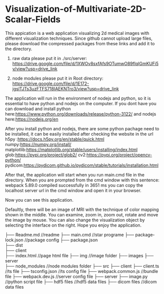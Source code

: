# Visualization-of-Multivariate-2D-Scalar-Fields
This appication is a web application visualizing 2d medical images with different visualization techniques.
Since github cannot upload large files, please download the compressed packages from these links and add it to the directory.
1. raw data please put it in ./src/server: https://drive.google.com/file/d/1XWOv8sxfAfs9OTumwO89fIqIGmKUFi5v/view?usp=drive_link
   
3. node modules please put it in Root directory: https://drive.google.com/file/d/1E172-jgslTJTs3uzFTFS718IAEKNTro3/view?usp=drive_link

The application will run in the environment of nodejs and python, so it is essential to have python and nodejs on the computer.
If you dont have you can download and install python here:https://www.python.org/downloads/release/python-3122/ and nodejs here:https://nodejs.org/en

After you install python and nodejs, there are some python pachage need to be installed, it can be easily installed after checking the website in the url
h5py :https://docs.h5py.org/en/stable/quick.html
numpy:https://numpy.org/install/
matplotlib:https://matplotlib.org/stable/users/installing/index.html
glob:https://pypi.org/project/glob2/
cv2:https://pypi.org/project/opencv-python/
pydicom:https://pydicom.github.io/pydicom/stable/tutorials/installation.html

After that, the application will start when you run main.cmd file in the directory.
When you are prompted from the cmd window with this sentence: 
webpack 5.89.0 compiled successfully in 3651 ms
you can copy the localhost server url in the cmd window and open it in your browser.

Now you can see this application.

Defaultly, there will be an image of MRI with the technique of color mapping shown in the middle. You can examine, zoom in, zoom out, rotate and move the image by mouse.
You can also change the visualization object by selecting the interface on the right.
Hope you enjoy the application.

├── Readme.md                       //readme
├── main.cmd                        //star programe
├── package-lock.json               //package config
├── package.json                     
├── dist                            
    ├── client                      
        ├── index.html              //page html file
        ├── img                     //image folder
            ├── images
    ├── server                      
├── node_modules                    //node modules folder
├── src
    ├── client
        ├── client.ts               //ts file
        ├── tsconfig.json           //ts config file
        ├── webpack.common.js       //bundle file
        ├── webpack.dev.js          //server config file
    ├── server
        ├── image.py                //python script file
        ├── hdf5 files              //hdf5 data files
        ├── dicom files             //dicom data files
